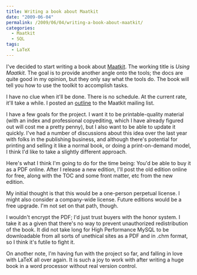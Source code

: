 ```yaml
---
title: Writing a book about Maatkit
date: "2009-06-04"
permalink: /2009/06/04/writing-a-book-about-maatkit/
categories:
  - Maatkit
  - SQL
tags:
  - LaTeX
---
```

I've decided to start writing a book about [Maatkit][1]. The working title is *Using Maatkit*. The goal is to provide another angle onto the tools; the docs are quite good in my opinion, but they only say what the tools do. The book will tell you how to use the toolkit to accomplish tasks.

I have no clue when it'll be done. There is no schedule. At the current rate, it'll take a while. I posted an [outline][2] to the Maatkit mailing list.

I have a few goals for the project. I want it to be printable-quality material (with an index and professional copyediting, which I have already figured out will cost me a pretty penny), but I also want to be able to update it quickly. I've had a number of discussions about this idea over the last year with folks in the publishing business, and although there's potential for printing and selling it like a normal book, or doing a print-on-demand model, I think I'd like to take a slightly different approach.

Here's what I think I'm going to do for the time being: You'd be able to buy it as a PDF online. After I release a new edition, I'll post the old edition online for free, along with the TOC and some front matter, etc from the new edition.

My initial thought is that this would be a one-person perpetual license. I might also consider a company-wide license. Future editions would be a free upgrade. I'm not set on that path, though.

I wouldn't encrypt the PDF; I'd just trust buyers with the honor system. I take it as a given that there's no way to prevent unauthorized redistribution of the book. It did not take long for High Performance MySQL to be downloadable from all sorts of unethical sites as a PDF and in .chm format, so I think it's futile to fight it.

On another note, I'm having fun with the project so far, and falling in love with LaTeX all over again. It is such a joy to work with after writing a huge book in a word processor without real version control.

 [1]: http://www.maatkit.org/
 [2]: http://groups.google.com/group/maatkit-discuss/browse_thread/thread/941df762ff63069
